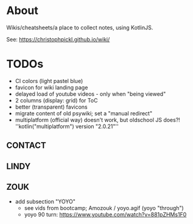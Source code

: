 # About

Wikis/cheatsheets/a place to collect notes, using KotlinJS.

See: https://christophpickl.github.io/wiki/

# TODOs

* CI colors (light pastel blue)
* favicon for wiki landing page
* delayed load of youtube videos - only when "being viewed"
* 2 columns (display: grid) for ToC
* better (transparent) favicons
* migrate content of old psywiki; set a "manual redirect"
* multiplatform (official way) doesn't work, but oldschool JS does?! ''kotlin("multiplatform") version "2.0.21"''

## CONTACT

## LINDY

## ZOUK

* add subsection "YOYO"
    * see vids from bootcamp; Amozouk / yoyo.agif (yoyo "through")
    * yoyo 90 turn: https://www.youtube.com/watch?v=881pZHMs1F0
